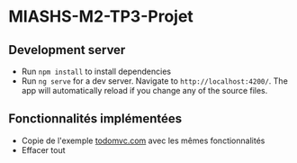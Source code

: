 # MIASHS-M2-TP3-Projet

## Development server
+ Run `npm install` to install dependencies
+ Run `ng serve` for a dev server. Navigate to `http://localhost:4200/`. The app will automatically reload if you change any of the source files.


## Fonctionnalités implémentées

+ Copie de l'exemple [todomvc.com](http://todomvc.com/examples/vanillajs/#/ "http://todomvc.com/examples/vanillajs/#/") avec les mêmes fonctionnalités
+ Effacer tout
